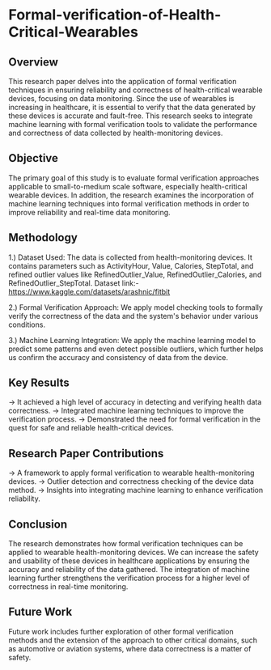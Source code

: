 # Formal-verification-of-Health-Critical-Wearables
## Overview
This research paper delves into the application of formal verification techniques in ensuring reliability and correctness of health-critical wearable devices, focusing on data monitoring. Since the use of wearables is increasing in healthcare, it is essential to verify that the data generated by these devices is accurate and fault-free. This research seeks to integrate machine learning with formal verification tools to validate the performance and correctness of data collected by health-monitoring devices.
## Objective
The primary goal of this study is to evaluate formal verification approaches applicable to small-to-medium scale software, especially health-critical wearable devices. In addition, the research examines the incorporation of machine learning techniques into formal verification methods in order to improve reliability and real-time data monitoring.
## Methodology
1.) Dataset Used: The data is collected from health-monitoring devices. It contains parameters such as ActivityHour, Value, Calories, StepTotal, and refined outlier values like RefinedOutlier_Value, RefinedOutlier_Calories, and RefinedOutlier_StepTotal.
Dataset link:- https://www.kaggle.com/datasets/arashnic/fitbit

2.) Formal Verification Approach: We apply model checking tools to formally verify the correctness of the data and the system's behavior under various conditions.

3.) Machine Learning Integration: We apply the machine learning model to predict some patterns and even detect possible outliers, which further helps us confirm the accuracy and consistency of data from the device.

## Key Results
-> It achieved a high level of accuracy in detecting and verifying health data correctness.
-> Integrated machine learning techniques to improve the verification process.
-> Demonstrated the need for formal verification in the quest for safe and reliable health-critical devices.
## Research Paper Contributions
-> A framework to apply formal verification to wearable health-monitoring devices.
-> Outlier detection and correctness checking of the device data method.
-> Insights into integrating machine learning to enhance verification reliability.
## Conclusion
The research demonstrates how formal verification techniques can be applied to wearable health-monitoring devices. We can increase the safety and usability of these devices in healthcare applications by ensuring the accuracy and reliability of the data gathered. The integration of machine learning further strengthens the verification process for a higher level of correctness in real-time monitoring.
## Future Work
Future work includes further exploration of other formal verification methods and the extension of the approach to other critical domains, such as automotive or aviation systems, where data correctness is a matter of safety.
